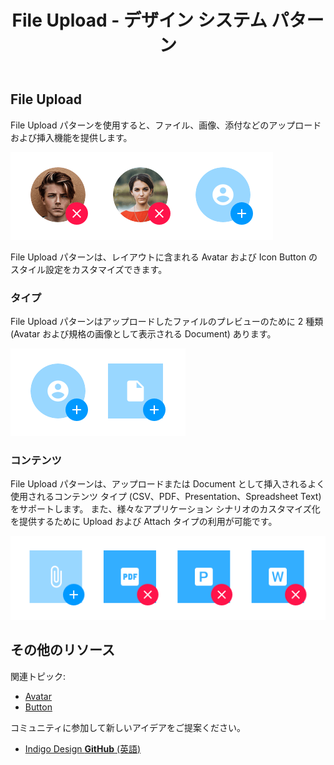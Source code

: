 ﻿---
title: File Upload - デザイン システム パターン
_description: File Upload パターン シンボルはファイルのアップロードまたは挿入のユーザー インターフェイスを提供します。
_keywords: デザイン システム, Sketch, Ignite UI for Angular, パターン, UI ライブラリ, ウィジェット
_language: ja
---

## File Upload

File Upload パターンを使用すると、ファイル、画像、添付などのアップロードおよび挿入機能を提供します。

<img src="../images/file-upload_demo.png" srcset="../images/file-upload_demo@2x.png 2x" />

File Upload パターンは、レイアウトに含まれる Avatar および Icon Button のスタイル設定をカスタマイズできます。

### タイプ

File Upload パターンはアップロードしたファイルのプレビューのために 2 種類 (Avatar および規格の画像として表示される Document) あります。 

<img src="../images/file-upload_type.png" srcset="../images/file-upload_type@2x.png 2x" />

### コンテンツ

File Upload パターンは、アップロードまたは Document として挿入されるよく使用されるコンテンツ タイプ (CSV、PDF、Presentation、Spreadsheet Text) をサポートします。 また、様々なアプリケーション シナリオのカスタマイズ化を提供するために Upload および Attach タイプの利用が可能です。

<img src="../images/file-upload_content.png" srcset="../images/file-upload_content@2x.png 2x" />

## その他のリソース

関連トピック:

- [Avatar](avatar.md)
- [Button](button.md)
  <div class="divider--half"></div>

コミュニティに参加して新しいアイデアをご提案ください。

- [Indigo Design **GitHub** (英語)](https://github.com/IgniteUI/design-system-docfx)
